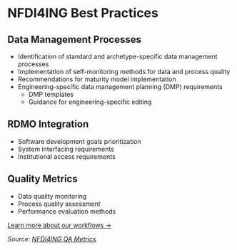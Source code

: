 # NFDI4ING Best Practices

## Data Management Processes
- Identification of standard and archetype-specific data management processes
- Implementation of self-monitoring methods for data and process quality
- Recommendations for maturity model implementation
- Engineering-specific data management planning (DMP) requirements
  - DMP templates
  - Guidance for engineering-specific editing

## RDMO Integration
- Software development goals prioritization
- System interfacing requirements
- Institutional access requirements

## Quality Metrics
- Data quality monitoring
- Process quality assessment
- Performance evaluation methods

[Learn more about our workflows →](02_workflow.md)

*Source: [NFDI4ING QA Metrics](https://nfdi4ing.de/special-interest-groups-sig/qa-metrics/)*